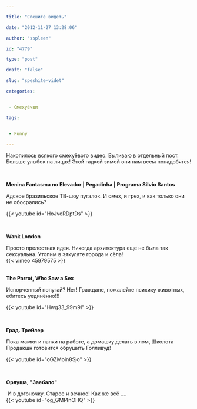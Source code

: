 ```yaml
---

title: "Спешите видеть"

date: "2012-11-27 13:28:06"

author: "sspleen"

id: "4779"

type: "post"

draft: "false"

slug: "speshite-videt"

categories:


 - Смехуёчки

tags:


 - Funny

---
```

Накопилось всякого смехуёвого видео. Выливаю в отдельный пост. Больше улыбок на лицах! Этой гадкой зимой они нам всем понадобятся!

  
   
  
**Menina Fantasma no Elevador | Pegadinha | Programa Silvio Santos**  
  
Адское бразильское ТВ-шоу пугалок. И смех, и грех, и как только они не обосрались?  
  
{{< youtube id="HoJveRDptDs" >}}  
  
   
  
**Wank London**  
  
Просто прелестная идея. Никогда архитектура еще не была так сексуальна. Утопим в эякуляте города и сёла!  
{{< vimeo 45979575 >}}  
   

**The Parrot, Who Saw a Sex**

  
Испорченный попугай? Нет! Граждане, пожалейте психику животных, ебитесь уединённо!!!  
  
{{< youtube id="Hwg33_99m9I" >}}  
  
   

**Град. Трейлер**

  
Пока мамки и папки на работе, а домашку делать в лом, Школота Продакшн готовится обрушить Голливуд!  
  
{{< youtube id="oGZMoin8Sjo" >}}  
  
   

**Орлуша, "Заебало"**

  
 И в догоночку. Старое и вечное! Как же всё ....  
{{< youtube id="og_GMI4nOHQ" >}}